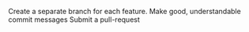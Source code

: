 Create a separate branch for each feature.
Make good, understandable commit messages
Submit a pull-request